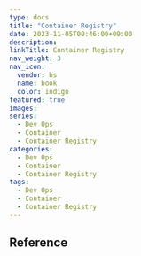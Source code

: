 ```yaml
---
type: docs
title: "Container Registry"
date: 2023-11-05T00:46:00+09:00
description:
linkTitle: Container Registry
nav_weight: 3
nav_icon:
  vendor: bs
  name: book
  color: indigo
featured: true
images:
series:
  - Dev Ops
  - Container
  - Container Registry
categories:
  - Dev Ops
  - Container
  - Container Registry
tags:
  - Dev Ops
  - Container
  - Container Registry
---
```


## Reference

